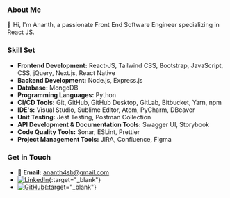 ### About Me

👋 Hi, I'm Ananth, a passionate Front End Software Engineer specializing in React JS.

### Skill Set

- **Frontend Development:** React-JS, Tailwind CSS, Bootstrap, JavaScript, CSS, jQuery, Next.js, React Native
- **Backend Development:** Node.js, Express.js
- **Database:** MongoDB
- **Programming Languages:** Python
- **CI/CD Tools:** Git, GitHub, GitHub Desktop, GitLab, Bitbucket, Yarn, npm
- **IDE's:** Visual Studio, Sublime Editor, Atom, PyCharm, DBeaver
- **Unit Testing:** Jest Testing, Postman Collection
- **API Development & Documentation Tools:** Swagger UI, Storybook
- **Code Quality Tools:** Sonar, ESLint, Prettier
- **Project Management Tools:** JIRA, Confluence, Figma

### Get in Touch

- 📧 **Email:** [ananth4sb@gmail.com](mailto:ananth4sb@gmail.com)
- [![LinkedIn](https://img.shields.io/badge/LinkedIn-Ananth_Shetty-blue?logo=linkedin&style=social)](https://www.linkedin.com/in/a%CE%B7%CE%B1%CE%B7%C6%9A%D4%8B-s%D0%BD%D1%94%D1%82%D1%82%D1%83-8ab243232/){:target="_blank"}
- [![GitHub](https://img.shields.io/badge/GitHub-AnanthSB-black?logo=github&style=social)](https://github.com/AnanthSB){:target="_blank"}
